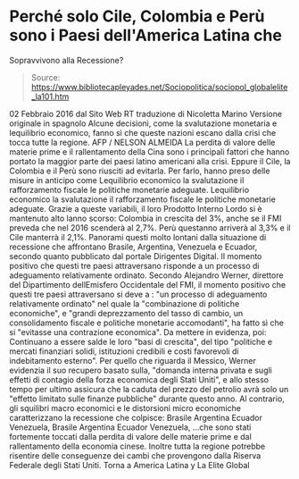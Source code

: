 # Perché solo Cile, Colombia e Perù sono i Paesi dell'America Latina che 
Sopravvivono alla Recessione?

> Source: https://www.bibliotecapleyades.net/Sociopolitica/sociopol_globalelite_la101.htm

02 Febbraio 2016
dal Sito Web RT
traduzione di Nicoletta Marino
Versione originale in spagnolo
Alcune decisioni, come
la svalutazione monetaria e lequilibrio economico,
fanno sì che queste nazioni escano dalla crisi che tocca tutte la regione.
AFP / NELSON ALMEIDA
La perdita di valore delle materie prime e il rallentamento della Cina sono i principali fattori che hanno portato la maggior parte dei paesi latino americani alla crisi.
Eppure il Cile, la Colombia e il Perù sono riusciti ad evitarla.
Per farlo, hanno preso delle misure in anticipo come
Lequilibrio economico la svalutazione il rafforzamento fiscale le politiche monetarie adeguate.
Lequilibrio economico
la svalutazione
il rafforzamento fiscale
le politiche monetarie adeguate.
Grazie a queste variabili, il loro Prodotto Interno Lordo si è mantenuto alto lanno scorso: Colombia in crescita del 3%, anche se il FMI preveda che nel 2016 scenderà al 2,7%.
Perù questanno arriverà al 3,3% e il Cile manterrà il 2,1%.
Panorami questi molto lontani dalla situazione di recessione che affrontano Brasile, Argentina, Venezuela e Ecuador, secondo quanto pubblicato dal portale Dirigentes Digital.
Il momento positivo che questi tre paesi attraversano
risponde a un processo di adeguamento
relativamente ordinato.
Secondo Alejandro Werner, direttore del Dipartimento dellEmisfero Occidentale del FMI, il momento positivo che questi tre paesi attraversano si deve a :
"un processo di adeguamento relativamente ordinato" nel quale la "combinazione di politiche economiche", e "grandi deprezzamento del tasso di cambio, un consolidamento fiscale e politiche monetarie accomodanti", ha fatto sì che si "evitasse una contrazione economica".
Da mettere in evidenza, poi:
Continuano a essere salde le loro "basi di crescita", del tipo "politiche e mercati finanziari solidi, istituzioni credibili e costi favorevoli di indebitamento esterno".
Per quello che riguarda il Messico, Werner evidenzia il suo recupero basato sulla,
"domanda interna privata e sugli effetti di contagio della forza economica degli Stati Uniti", e allo stesso tempo per ultimo assicura che la caduta del prezzo del petrolio avrà solo un "effetto limitato sulle finanze pubbliche" durante questo anno.
Al contrario, gli squilibri macro economici e le distorsioni micro economiche caratterizzano la recessione che colpisce:
Brasile Argentina Ecuador Venezuela,
Brasile
Argentina
Ecuador
Venezuela,
...che sono stati fortemente toccati dalla perdita di valore delle materie prime e dal rallentamento della economia cinese.
Inoltre tutta la regione potrebbe risentire delle conseguenze dei cambi che provengono dalla Riserva Federale degli Stati Uniti.
Torna a America Latina y La Elite Global
